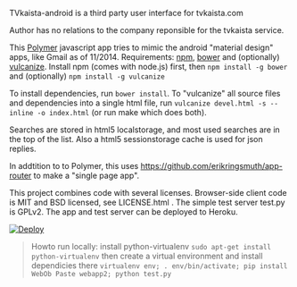 TVkaista-android is a third party user interface for tvkaista.com

Author has no relations to the company reponsible for the tvkaista service.

This [Polymer](https://www.polymer-project.org) javascript app tries to mimic
the android "material design" apps, like Gmail as of 11/2014.  Requirements:
[npm](http://npmjs.org), [bower](http://bower.io/) and (optionally)
[vulcanize](https://www.polymer-project.org/articles/concatenating-web-components.html).
Install npm (comes with node.js) first, then `npm install -g bower` and (optionally)
`npm install -g vulcanize` 

To install dependencies, run `bower install`. To "vulcanize" all source files
and dependencies into a single html file, run `vulcanize devel.html -s --inline
-o index.html` (or run make which does both).

Searches are stored in html5 localstorage, and most used searches are in the
top of the list. Also a html5 sessionstorage cache is used for json replies.

In addtition to to Polymer, this uses
https://github.com/erikringsmuth/app-router to make a "single page app".

This project combines code with several licenses. Browser-side client code is
MIT and BSD licensed, see LICENSE.html . The simple test server test.py is
GPLv2. The app and test server can be deployed to Heroku.

[![Deploy](https://www.herokucdn.com/deploy/button.png)](https://heroku.com/deploy)

> Howto run locally: install python-virtualenv ```sudo apt-get install python-virtualenv```
> then create a virtual environment and install dependicies there
> ```virtualenv env; . env/bin/activate; pip install WebOb Paste webapp2; python test.py```
